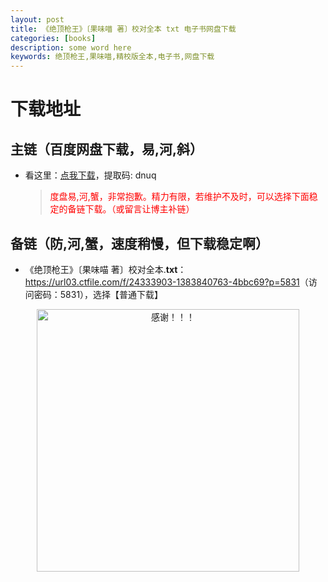 ```yaml
---
layout: post
title: 《绝顶枪王》〔果味喵 著〕校对全本 txt 电子书网盘下载
categories: [books]
description: some word here
keywords: 绝顶枪王,果味喵,精校版全本,电子书,网盘下载
---
```


# 下载地址

## 主链（百度网盘下载，易,河,斜）

- 看这里：[点我下载](https://pan.baidu.com/s/1iMXUbSbtZQZjDcqDmnWUyw?pwd=dnuq)，提取码: dnuq

  > <p style="color:red" >度盘易,河,蟹，非常抱歉。精力有限，若维护不及时，可以选择下面稳定的备链下载。（或留言让博主补链）</p>

## 备链（防,河,蟹，速度稍慢，但下载稳定啊）

- 《绝顶枪王》〔果味喵 著〕校对全本.**txt**：<https://url03.ctfile.com/f/24333903-1383840763-4bbc69?p=5831>（访问密码：5831），选择【普通下载】

<div align="center"><img src="https://pic.imgdb.cn/item/6707df6bd29ded1a8ce37031.gif" alt="感谢！！！" width="420px" height="auto"/></div>
